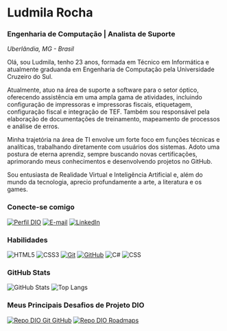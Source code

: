 
# Ludmila Rocha 
### Engenharia de Computação | Analista de Suporte
*Uberlândia, MG - Brasil*

Olá, sou Ludmila, tenho 23 anos, formada em Técnico em Informática e atualmente graduanda em Engenharia de Computação pela Universidade Cruzeiro do Sul.

Atualmente, atuo na área de suporte a software para o setor óptico, oferecendo assistência em uma ampla gama de atividades, incluindo configuração de impressoras e impressoras fiscais, etiquetagem, configuração fiscal e integração de TEF. Também sou responsável pela elaboração de documentações de treinamento, mapeamento de processos e análise de erros.

Minha trajetória na área de TI envolve um forte foco em funções técnicas e analíticas, trabalhando diretamente com usuários dos sistemas. Adoto uma postura de eterna aprendiz, sempre buscando novas certificações, aprimorando meus conhecimentos e desenvolvendo projetos no GitHub.

Sou entusiasta de Realidade Virtual e Inteligência Artificial e, além do mundo da tecnologia, aprecio profundamente a arte, a literatura e os games.

### Conecte-se comigo

[![Perfil DIO](https://img.shields.io/badge/-Meu%20Perfil%20na%20DIO-30A3DC?style=for-the-badge)](https://www.dio.me/users/ludmila030301_54035)
[![E-mail](https://img.shields.io/badge/-Email-000?style=for-the-badge&logo=microsoft-outlook&logoColor=E94D5F)](mailto:ludmila030301@hotmail.com)
[![LinkedIn](https://img.shields.io/badge/-LinkedIn-000?style=for-the-badge&logo=linkedin&logoColor=30A3DC)](https://www.linkedin.com/in/ludmila-rocha-silva-21694b1a9/)

### Habilidades

![HTML5](https://img.shields.io/badge/HTML-000?style=for-the-badge&logo=html5&logoColor=30A3DC)
![CSS3](https://img.shields.io/badge/CSS3-000?style=for-the-badge&logo=css3&logoColor=E94D5F)
[![Git](https://img.shields.io/badge/Git-000?style=for-the-badge&logo=git&logoColor=E94D5F)](https://git-scm.com/doc)
[![GitHub](https://img.shields.io/badge/GitHub-000?style=for-the-badge&logo=github&logoColor=30A3DC)](https://docs.github.com/)
![C#](https://img.shields.io/badge/C%23-0D1117?style=for-the-badge&logo=c-sharp&logoColor=823085)
![CSS](https://img.shields.io/badge/css3-192436?style=for-the-badge&logo=css3)

### GitHub Stats

![GitHub Stats](https://github-readme-stats.vercel.app/api?username=SEUUSERNAME&theme=transparent&bg_color=000&border_color=30A3DC&show_icons=true&icon_color=30A3DC&title_color=E94D5F&text_color=FFF)
![Top Langs](https://github-readme-stats-git-masterrstaa-rickstaa.vercel.app/api/top-langs/?username=SEUUSERNAME&layout=compact&bg_color=000&border_color=30A3DC&title_color=E94D5F&text_color=FFF)

### Meus Principais Desafios de Projeto DIO

[![Repo DIO Git GitHub](https://github-readme-stats.vercel.app/api/pin/?username=elidianaandrade&repo=dio-lab-open-source&bg_color=000&border_color=30A3DC&show_icons=true&icon_color=30A3DC&title_color=E94D5F&text_color=FFF)](https://github.com/LudmilaRocha)
[![Repo DIO Roadmaps](https://github-readme-stats.vercel.app/api/pin/?username=digitalinnovationone&repo=roadmaps&bg_color=000&border_color=30A3DC&show_icons=true&icon_color=30A3DC&title_color=E94D5F&text_color=FFF)](https://github.com/LudmilaRocha)

